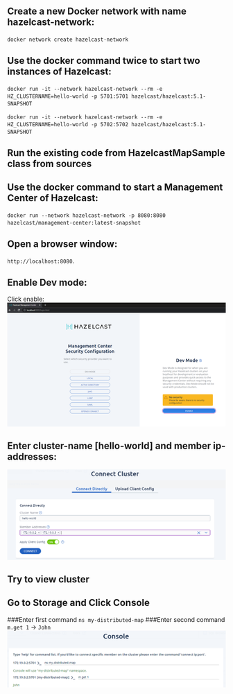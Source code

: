## Create a new Docker network with name hazelcast-network:
`docker network create hazelcast-network`

## Use the docker command twice to start two instances of Hazelcast:

`docker run -it --network hazelcast-network --rm -e HZ_CLUSTERNAME=hello-world -p 5701:5701 hazelcast/hazelcast:5.1-SNAPSHOT`

`docker run -it --network hazelcast-network --rm -e HZ_CLUSTERNAME=hello-world -p 5702:5702 hazelcast/hazelcast:5.1-SNAPSHOT`

## Run the existing code from HazelcastMapSample class from sources

## Use the docker command to start a Management Center of Hazelcast:

`docker run --network hazelcast-network -p 8080:8080 hazelcast/management-center:latest-snapshot`

## Open a browser window:

`http://localhost:8080`.

## Enable Dev mode:
Click enable:
![img.png](img.png)

## Enter cluster-name [hello-world] and member ip-addresses:
![img_1.png](img_1.png)

## Try to view cluster

## Go to Storage and Click Console
###Enter first command
`ns my-distributed-map`
###Enter second command
`m.get 1` -> `John`
![img_2.png](img_2.png)